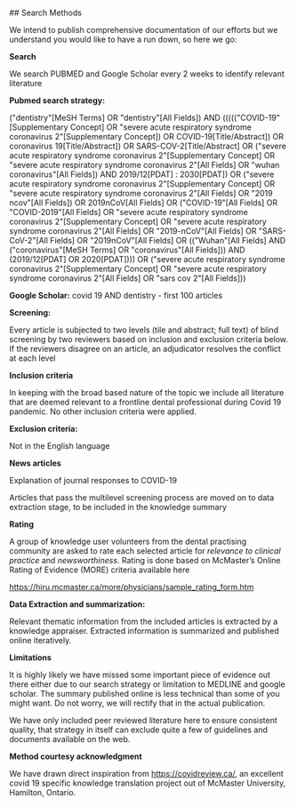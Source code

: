 <p>&nbsp;</p>
<p>&nbsp;</p>
<p>&nbsp;</p>
<p>&nbsp;</p>
<p>&nbsp;</p>
## Search Methods

We intend to publish comprehensive documentation of our efforts but we understand you would like to have a run down, so here we go:

**Search**

We search PUBMED and Google Scholar every 2 weeks to identify relevant literature
	
**Pubmed search strategy:**

("dentistry"[MeSH Terms] OR "dentistry"[All Fields]) AND ((((("COVID-19"[Supplementary Concept] OR "severe acute respiratory syndrome coronavirus 2"[Supplementary Concept]) OR COVID-19[Title/Abstract]) OR coronavirus 19[Title/Abstract]) OR SARS-COV-2[Title/Abstract] OR ("severe acute respiratory syndrome coronavirus 2"[Supplementary Concept] OR "severe acute respiratory syndrome coronavirus 2"[All Fields] OR "wuhan coronavirus"[All Fields]) AND 2019/12[PDAT] : 2030[PDAT]) OR ("severe acute respiratory syndrome coronavirus 2"[Supplementary Concept] OR "severe acute respiratory syndrome coronavirus 2"[All Fields] OR "2019 ncov"[All Fields]) OR 2019nCoV[All Fields] OR ("COVID-19"[All Fields] OR "COVID-2019"[All Fields] OR "severe acute respiratory syndrome coronavirus 2"[Supplementary Concept] OR "severe acute respiratory syndrome coronavirus 2"[All Fields] OR "2019-nCoV"[All Fields] OR "SARS-CoV-2"[All Fields] OR "2019nCoV"[All Fields] OR (("Wuhan"[All Fields] AND ("coronavirus"[MeSH Terms] OR "coronavirus"[All Fields])) AND (2019/12[PDAT] OR 2020[PDAT]))) OR ("severe acute respiratory syndrome coronavirus 2"[Supplementary Concept] OR "severe acute respiratory syndrome coronavirus 2"[All Fields] OR "sars cov 2"[All Fields]))

**Google Scholar:** covid 19 AND dentistry - first 100 articles

**Screening:**

Every article is subjected to two levels (tile and abstract; full text) of blind screening by two reviewers based on inclusion and exclusion criteria below.  If the reviewers disagree on an article, an adjudicator resolves the conflict at each level

**Inclusion criteria**

In keeping with the broad based nature of the topic we include all literature that are deemed relevant to a frontline dental professional during Covid 19 pandemic. No other inclusion criteria were applied. 

**Exclusion criteria:**

Not in the English language

**News articles**

Explanation of journal responses to COVID-19

Articles that pass the multilevel screening process are moved on to data extraction stage, to be included in the knowledge summary

**Rating**

A group of knowledge user volunteers from the dental practising community are asked to rate each selected article for *relevance to clinical practice* and 
*newsworthiness*. Rating is done based on McMaster’s Online Rating of Evidence (MORE) criteria available here

https://hiru.mcmaster.ca/more/physicians/sample_rating_form.htm 

**Data Extraction and summarization:**

Relevant thematic information from the included articles is extracted by a knowledge appraiser. Extracted information is summarized and published online iteratively.

**Limitations**

It is highly likely we have missed some important piece of evidence out there either due to our search strategy or limitation to MEDLINE and google scholar. The summary published online is less technical than some of you might want. Do not worry, we will rectify that in the actual publication.

We have only included peer reviewed literature here to ensure consistent quality, that strategy in itself can exclude quite a few of guidelines and documents available on the web.

**Method courtesy acknowledgment**

We have drawn direct inspiration from https://covidreview.ca/, an excellent covid 19 specific knowledge translation project out of McMaster University, Hamilton, Ontario.

